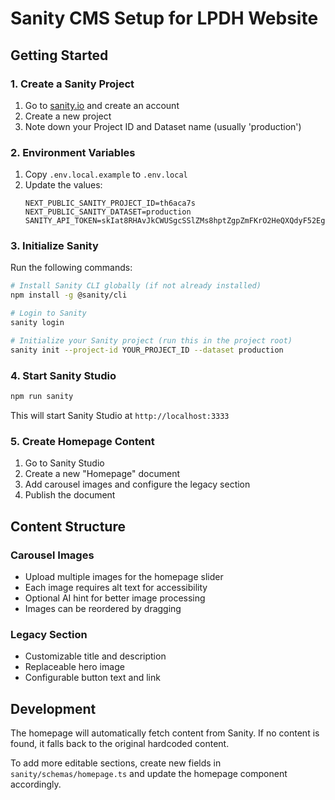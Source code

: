 # Sanity CMS Setup for LPDH Website

## Getting Started

### 1. Create a Sanity Project

1. Go to [sanity.io](https://sanity.io) and create an account
2. Create a new project
3. Note down your Project ID and Dataset name (usually 'production')

### 2. Environment Variables

1. Copy `.env.local.example` to `.env.local`
2. Update the values:
   ```
   NEXT_PUBLIC_SANITY_PROJECT_ID=th6aca7s
   NEXT_PUBLIC_SANITY_DATASET=production
   SANITY_API_TOKEN=skIat8RHAvJkCWUSgcSSlZMs8hptZgpZmFKrO2HeQXQdyF52EgR6exTDgzNJPa9nyi8rH0rDiZReIN3oetsxpLpvzPvfG3PHcsCt0gSzTD3Q6Vu0SvokTWyoAQNpSSzaRsyyREAyWoNQEKqnbokuiAVaehTEL9IpvdyE6Xcfy1PtBYKk3l7o
   ```

### 3. Initialize Sanity

Run the following commands:

```bash
# Install Sanity CLI globally (if not already installed)
npm install -g @sanity/cli

# Login to Sanity
sanity login

# Initialize your Sanity project (run this in the project root)
sanity init --project-id YOUR_PROJECT_ID --dataset production
```

### 4. Start Sanity Studio

```bash
npm run sanity
```

This will start Sanity Studio at `http://localhost:3333`

### 5. Create Homepage Content

1. Go to Sanity Studio
2. Create a new "Homepage" document
3. Add carousel images and configure the legacy section
4. Publish the document

## Content Structure

### Carousel Images
- Upload multiple images for the homepage slider
- Each image requires alt text for accessibility
- Optional AI hint for better image processing
- Images can be reordered by dragging

### Legacy Section
- Customizable title and description
- Replaceable hero image
- Configurable button text and link

## Development

The homepage will automatically fetch content from Sanity. If no content is found, it falls back to the original hardcoded content.

To add more editable sections, create new fields in `sanity/schemas/homepage.ts` and update the homepage component accordingly.
